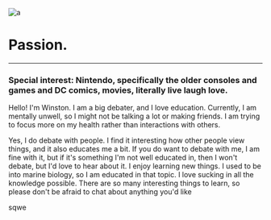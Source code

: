 ![a](https://i.pinimg.com/736x/f8/18/ff/f818ffcb0fb30f2260e43b9e46f9917f.jpg)

# Passion.

---------------------------------

### Special interest: Nintendo, specifically the older consoles and games and DC comics, movies, literally live laugh love.

Hello! I'm Winston. I am a big debater, and I love education. Currently, I am mentally unwell, so I might not be talking a lot or making friends. I am trying to focus more on my health rather than interactions with others. 

Yes, I do debate with people. I find it interesting how other people view things, and it also educates me a bit. If you do want to debate with me, I am fine with it, but if it's something I'm not well educated in, then I won't debate, but I'd love to hear about it. I enjoy learning new things. I used to be into marine biology, so I am educated in that topic. I love sucking in all the knowledge possible. There are so many interesting things to learn, so please don't be afraid to chat about anything you'd like

sqwe
